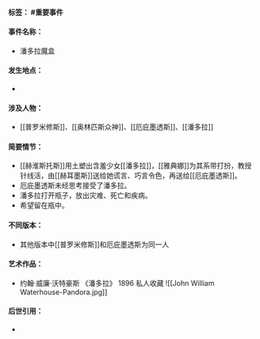 #### 标签： #重要事件
#### 事件名称：
- 潘多拉魔盒
#### 发生地点：
- 
#### 涉及人物：
- [[普罗米修斯]]、[[奥林匹斯众神]]、[[厄庇墨透斯]]、[[潘多拉]]
#### 简要情节：
- [[赫淮斯托斯]]用土塑出含羞少女[[潘多拉]]，[[雅典娜]]为其系带打扮，教授针线活，由[[赫耳墨斯]]送给她谎言、巧言令色，再送给[[厄庇墨透斯]]。
- 厄庇墨透斯未经思考接受了潘多拉。
- 潘多拉打开瓶子，放出灾难、死亡和疾病。
- 希望留在瓶中。
#### 不同版本：
- 其他版本中[[普罗米修斯]]和厄庇墨透斯为同一人
#### 艺术作品：
- 约翰·威廉·沃特豪斯 《潘多拉》 1896 私人收藏
![[John William Waterhouse-Pandora.jpg]]
#### 后世引用：
- 
